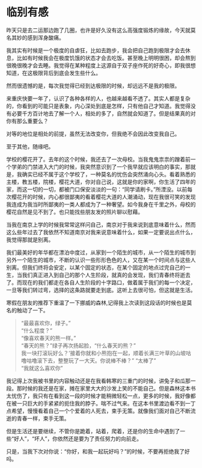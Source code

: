 # 临别有感
昨天只是去二运那边跑了几圈，也许是好久没有这么高强度锻炼的缘故，今天就莫名其妙的感到浑身酸痛。

我其实有时候是一个极度的自虐狂，比如去跑步，我会把自己跑到极限才会去休息，比如有时候我会在极度饥饿的状态才会去吃饭。甚至晚上明明很困，却会熬到很晚很晚才会去睡。我觉得在某种程度上这源自于双子座作死的好奇心，即我很想知道，在这极限背后到底会发生些什么。

然而很遗憾的是，每次我觉得已经到达极限的时候，却远远不是我的极限。

来重庆快要一年了，认识了各种各样的人，也越来越看不透了。其实人都是复杂的，你看到的可能只是表象，内心深处到底是怎样，只有他自己才知道。我觉得没有必要千方百计地去了解一个人，相处的多了，自然就会知道了。但是结果真的对你有那么重要么？

对等的地位是相处的前提，虽然无法改变你，但我绝不会因此改变我自己。

至于其他，随缘吧。

学校的樱花开了。去年的这个时候，我还去了一次母校。当我鬼鬼祟祟的蹭着前一个学弟的门禁进入大门的时候，我突然意识到了一个我早就应该明白的事实，那就是，我确实已经不属于这个学校了，一种莫名的忧伤会突然涌向心头。看着熟悉的主楼，教五楼，院楼，樱花大道，你对自己说，这就是你的家啊，你生活了四年的家，而这一切的一切，都被门口保安淡淡的一句：“同学请刷卡。”所湮没。以前每次樱花开的时候，内心都很鄙夷的看着樱花大道的人潮涌动，现在我很可笑的发现我连成为我当时所鄙夷的一类人都成为了一种奢望。如今我身在千里之外，母校的樱花自然是见不到了。也只能找些朋友发的照片聊以慰藉。

当我在南京上学的时候我常常这样问自己，南京对于我来说到底意味着什么，然而这么些年过去了我依然不知道南京对我来说意味着什么，如果一定要说出点什么，我觉得那就是别离。

我们最美好的年华都在漂泊中度过，从家到一个陌生的城市，从一个陌生的城市到另外一个陌生的城市，不断的认识一些形形色色的人，又在某一个时间点与这些人别离。但我们终将会安定，以某个固定的状态，在某个固定的地点过完自己的一生，当我们真正进入到自己的那个人生阶段，就真的会发现，我们青春终将逝去了。而现在的我们都走在各自人生阶段的十字路口，做着属于我们的每一个决定，一旦等我们转过弯，选择的这条路就要走到底。这听上去很可怕，但这就是生活。

寒假在朋友的推荐下重温了一下挪威的森林,记得我上次读到这段话的时候也是莫名的触动了一下。


>“最最喜欢你，绿子。”<br >
>“什么程度？”<br >
>“像喜欢春天的熊一样。”<br >
>“春天的熊？”绿子再次扬起脸，“什么春天的熊？”<br >
>我一块打滚玩好么？’接着你就和小熊抱在一起，顺着长满三叶草的山坡咕噜咕噜滚下去，整整玩了一大天。你说棒不棒？”
>“太棒了”<br >
>“我就这么喜欢你”


我记得上次我被书里的内容触动还是在我看韩寒的三重门的时候，讲兔子和瓜那一段。那时候的我还是在家，摊在家里大大的沙发上笑的不能自己。但是森林这本书太忧伤了，我只有在看到这一段的时候才能稍微轻松一点，更多的时候，我好像都在被一只巨大的手紧紧的扼住我的脖子。喘不过气来。在这本书里渡边看不到一丁点希望，慢慢看着自己一个个爱着的人死去，束手无策。就像我们面对自己不断流逝的青春一样，束手无策。

但是生活还是要继续，不管你是跪着，站着，爬着，还是你的生命中遇到了一些“好人”，“坏人”，你依然还是要为了责任努力的向前走。

只是，当我下次对你说：“你好，和我一起玩好吗？”的时候，不要再拒绝我了好吗。